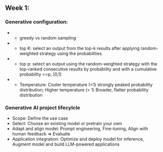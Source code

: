## Week 1:
### Generative configuration:
* * greedy vs random sampling
* * top K: select an output from the top-k results after applying random-weighted strategy using the probabilities
* * top p: select an output using the random-weighted strategy with the top-ranked consecutive results by probability and with a cumulative probability <=p, [0,1]
* * Temperature: Cooler temperature (<1) strongly peaked probability distribution; Higher temperature (> 1) Broader, flatter probability distribution
### Generative AI project lifecylcle
* Scope: Define the use case
* Select: Choose an existing model or pretrain your own
* Adapt and align model: Prompt engineering, Fine-tuning, Align with human feedback => Evaluate
* Application integration: Optimize and deploy model for inference, Augment model and build LLM-powered applications